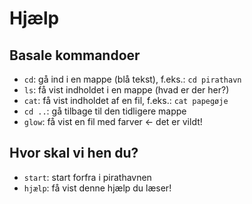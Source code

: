 # Hjælp

## Basale kommandoer

 - `cd`: gå ind i en mappe (blå tekst), f.eks.: `cd pirathavn`
 - `ls`: få vist indholdet i en mappe (hvad er der her?)
 - `cat`: få vist indholdet af en fil, f.eks.: `cat papegøje`
 - `cd ..`: gå tilbage til den tidligere mappe
 - `glow`: få vist en fil med farver <- det er vildt!

 ## Hvor skal vi hen du?
  - `start`: start forfra i pirathavnen
  - `hjælp`: få vist denne hjælp du læser!
